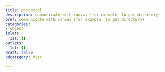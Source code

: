 ```yaml
---
title: pdcontrol
description: communicate with canvas (for example, to get directory)
bref: communicate with canvas (for example, to get directory)
categories:
- object
inlets:
  1st: {}
outlets:
  1st: {}
draft: false
pdcategory: Misc

---
```


